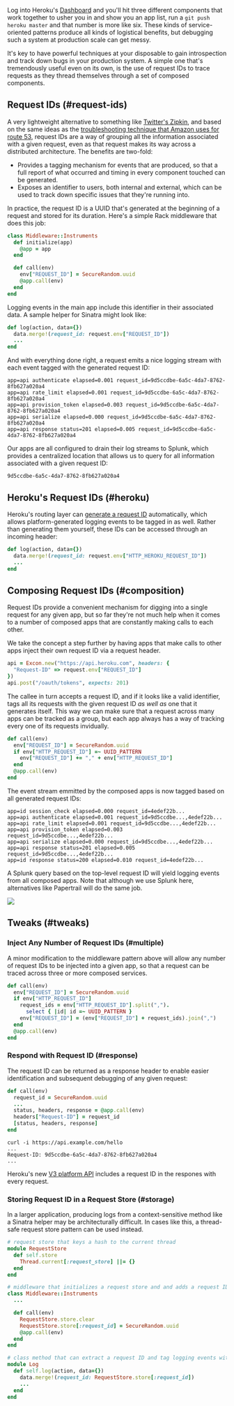 Log into Heroku's [Dashboard](https://dashboard.heroku.com) and you'll hit three different components that work together to usher you in and show you an app list, run a `git push heroku master` and that number is more like six. These kinds of service-oriented patterns produce all kinds of logistical benefits, but debugging such a system at production scale can get messy.

It's key to have powerful techniques at your disposable to gain introspection and track down bugs in your production system. A simple one that's tremendously useful even on its own, is the use of request IDs to trace requests as they thread themselves through a set of composed components.

## Request IDs (#request-ids)

A very lightweight alternative to something like [Twitter's Zipkin](http://engineering.twitter.com/2012/06/distributed-systems-tracing-with-zipkin.html), and based on the same ideas as the [troubleshooting technique that Amazon uses for route 53](http://docs.aws.amazon.com/Route53/latest/DeveloperGuide/ResponseHeader_RequestID.html), request IDs are a way of grouping all the information associated with a given request, even as that request makes its way across a distributed architecture. The benefits are two-fold:

* Provides a tagging mechanism for events that are produced, so that a full report of what occurred and timing in every component touched can be generated.
* Exposes an identifier to users, both internal and external, which can be used to track down specific issues that they're running into.

In practice, the request ID is a UUID that's generated at the beginning of a request and stored for its duration. Here's a simple Rack middleware that does this job:

``` ruby
class Middleware::Instruments
  def initialize(app)
    @app = app
  end

  def call(env)
    env["REQUEST_ID"] = SecureRandom.uuid
    @app.call(env)
  end
end
```

Logging events in the main app include this identifier in their associated data. A sample helper for Sinatra might look like:

``` ruby
def log(action, data={})
  data.merge!(request_id: request.env["REQUEST_ID"])
  ...
end
```

And with everything done right, a request emits a nice logging stream with each event tagged with the generated request ID:

```
app=api authenticate elapsed=0.001 request_id=9d5ccdbe-6a5c-4da7-8762-8fb627a020a4
app=api rate_limit elapsed=0.001 request_id=9d5ccdbe-6a5c-4da7-8762-8fb627a020a4
app=api provision_token elapsed=0.003 request_id=9d5ccdbe-6a5c-4da7-8762-8fb627a020a4
app=api serialize elapsed=0.000 request_id=9d5ccdbe-6a5c-4da7-8762-8fb627a020a4
app=api response status=201 elapsed=0.005 request_id=9d5ccdbe-6a5c-4da7-8762-8fb627a020a4
```

Our apps are all configured to drain their log streams to Splunk, which provides a centralized location that allows us to query for all information associated with a given request ID:

```
9d5ccdbe-6a5c-4da7-8762-8fb627a020a4
```

## Heroku's Request IDs (#heroku)

Heroku's routing layer can [generate a request ID](https://devcenter.heroku.com/articles/http-request-id) automatically, which allows platform-generated logging events to be tagged in as well. Rather than generating them yourself, these IDs can be accessed through an incoming header:

``` ruby
def log(action, data={})
  data.merge!(request_id: request.env["HTTP_HEROKU_REQUEST_ID"])
  ...
end
```

## Composing Request IDs (#composition)

Request IDs provide a convenient mechanism for digging into a single request for any given app, but so far they're not much help when it comes to a number of composed apps that are constantly making calls to each other.

We take the concept a step further by having apps that make calls to other apps inject their own request ID via a request header.

``` ruby
api = Excon.new("https://api.heroku.com", headers: {
  "Request-ID" => request.env["REQUEST_ID"]
})
api.post("/oauth/tokens", expects: 201)
```

The callee in turn accepts a request ID, and if it looks like a valid identifier, tags all its requests with the given request ID _as well as_ one that it generates itself. This way we can make sure that a request across many apps can be tracked as a group, but each app always has a way of tracking every one of its requests invidually.

``` ruby
def call(env)
  env["REQUEST_ID"] = SecureRandom.uuid
  if env["HTTP_REQUEST_ID"] =~ UUID_PATTERN
    env["REQUEST_ID"] += "," + env["HTTP_REQUEST_ID"]
  end
  @app.call(env)
end
```

The event stream emmitted by the composed apps is now tagged based on all generated request IDs:

```
app=id session_check elapsed=0.000 request_id=4edef22b...
app=api authenticate elapsed=0.001 request_id=9d5ccdbe...,4edef22b...
app=api rate_limit elapsed=0.001 request_id=9d5ccdbe...,4edef22b...
app=api provision_token elapsed=0.003 request_id=9d5ccdbe...,4edef22b...
app=api serialize elapsed=0.000 request_id=9d5ccdbe...,4edef22b...
app=api response status=201 elapsed=0.005 request_id=9d5ccdbe...,4edef22b...
app=id response status=200 elapsed=0.010 request_id=4edef22b...
```

A Splunk query based on the top-level request ID will yield logging events from all composed apps. Note that although we use Splunk here, alternatives like Papertrail will do the same job.

<div class="attachment"><img src="/assets/request-ids/splunk-search.png"></div>

## Tweaks (#tweaks)

### Inject Any Number of Request IDs (#multiple)

A minor modification to the middleware pattern above will allow any number of request IDs to be injected into a given app, so that a request can be traced across three or more composed services.

``` ruby
def call(env)
  env["REQUEST_ID"] = SecureRandom.uuid
  if env["HTTP_REQUEST_ID"]
    request_ids = env["HTTP_REQUEST_ID"].split(",").
      select { |id| id =~ UUID_PATTERN }
    env["REQUEST_ID"] = (env["REQUEST_ID"] + request_ids).join(",")
  end
  @app.call(env)
end
```

### Respond with Request ID (#response)

The request ID can be returned as a response header to enable easier identification and subsequent debugging of any given request:

``` ruby
def call(env)
  request_id = SecureRandom.uuid
  ...
  status, headers, response = @app.call(env)
  headers["Request-ID"] = request_id
  [status, headers, response]
end
```

```
curl -i https://api.example.com/hello
...
Request-ID: 9d5ccdbe-6a5c-4da7-8762-8fb627a020a4
...
```

Heroku's new [V3 platform API](https://devcenter.heroku.com/articles/platform-api-reference#request-id) includes a request ID in the respones with every request.

### Storing Request ID in a Request Store (#storage)

In a larger application, producing logs from a context-sensitive method like a Sinatra helper may be architecturally difficult. In cases like this, a thread-safe request store pattern can be used instead.

``` ruby
# request store that keys a hash to the current thread
module RequestStore
  def self.store
    Thread.current[:request_store] ||= {}
  end
end

# middleware that initializes a request store and and adds a request ID to it
class Middleware::Instruments
  ...

  def call(env)
    RequestStore.store.clear
    RequestStore.store[:request_id] = SecureRandom.uuid
    @app.call(env)
  end
end

# class method that can extract a request ID and tag logging events with it
module Log
  def self.log(action, data={})
    data.merge!(request_id: RequestStore.store[:request_id])
    ...
  end
end
```

